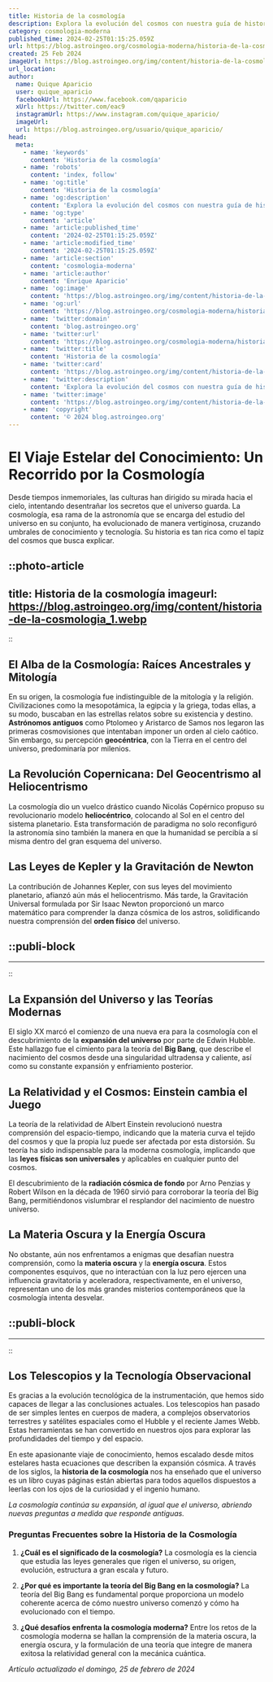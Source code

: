 ```yaml
---
title: Historia de la cosmología
description: Explora la evolución del cosmos con nuestra guía de historia de la cosmología; desde los mitos antiguos hasta la física moderna.
category: cosmologia-moderna
published_time: 2024-02-25T01:15:25.059Z
url: https://blog.astroingeo.org/cosmologia-moderna/historia-de-la-cosmologia
created: 25 Feb 2024
imageUrl: https://blog.astroingeo.org/img/content/historia-de-la-cosmologia_1.webp
url_location:
author:
  name: Quique Aparicio
  user: quique_aparicio
  facebookUrl: https://www.facebook.com/qaparicio
  xUrl: https://twitter.com/eac9
  instagramUrl: https://www.instagram.com/quique_aparicio/
  imageUrl: 
  url: https://blog.astroingeo.org/usuario/quique_aparicio/
head:
  meta:
    - name: 'keywords'
      content: 'Historia de la cosmología'
    - name: 'robots'
      content: 'index, follow'
    - name: 'og:title'
      content: 'Historia de la cosmología'
    - name: 'og:description'
      content: 'Explora la evolución del cosmos con nuestra guía de historia de la cosmología; desde los mitos antiguos hasta la física moderna.'
    - name: 'og:type'
      content: 'article'
    - name: 'article:published_time'
      content: '2024-02-25T01:15:25.059Z'
    - name: 'article:modified_time'
      content: '2024-02-25T01:15:25.059Z'
    - name: 'article:section'
      content: 'cosmologia-moderna'
    - name: 'article:author'
      content: 'Enrique Aparicio'
    - name: 'og:image'
      content: 'https://blog.astroingeo.org/img/content/historia-de-la-cosmologia_1.webp'
    - name: 'og:url'
      content: 'https://blog.astroingeo.org/cosmologia-moderna/historia-de-la-cosmologia'
    - name: 'twitter:domain'
      content: 'blog.astroingeo.org'
    - name: 'twitter:url'
      content: 'https://blog.astroingeo.org/cosmologia-moderna/historia-de-la-cosmologia'
    - name: 'twitter:title'
      content: 'Historia de la cosmología'
    - name: 'twitter:card'
      content: 'https://blog.astroingeo.org/img/content/historia-de-la-cosmologia_1.webp'
    - name: 'twitter:description'
      content: 'Explora la evolución del cosmos con nuestra guía de historia de la cosmología; desde los mitos antiguos hasta la física moderna.'
    - name: 'twitter:image'
      content: 'https://blog.astroingeo.org/img/content/historia-de-la-cosmologia_1.webp'
    - name: 'copyright'
      content: '© 2024 blog.astroingeo.org'
---
```

# El Viaje Estelar del Conocimiento: Un Recorrido por la Cosmología

Desde tiempos inmemoriales, las culturas han dirigido su mirada hacia el cielo, intentando desentrañar los secretos que el universo guarda. La cosmología, esa rama de la astronomía que se encarga del estudio del universo en su conjunto, ha evolucionado de manera vertiginosa, cruzando umbrales de conocimiento y tecnología. Su historia es tan rica como el tapiz del cosmos que busca explicar.


::photo-article
---
title: Historia de la cosmología
imageurl: https://blog.astroingeo.org/img/content/historia-de-la-cosmologia_1.webp
---
::


## El Alba de la Cosmología: Raíces Ancestrales y Mitología

En su origen, la cosmología fue indistinguible de la mitología y la religión. Civilizaciones como la mesopotámica, la egipcia y la griega, todas ellas, a su modo, buscaban en las estrellas relatos sobre su existencia y destino. **Astrónomos antiguos** como Ptolomeo y Aristarco de Samos nos legaron las primeras cosmovisiones que intentaban imponer un orden al cielo caótico. Sin embargo, su percepción **geocéntrica**, con la Tierra en el centro del universo, predominaría por milenios.

## La Revolución Copernicana: Del Geocentrismo al Heliocentrismo

La cosmología dio un vuelco drástico cuando Nicolás Copérnico propuso su revolucionario modelo **heliocéntrico**, colocando al Sol en el centro del sistema planetario. Esta transformación de paradigma no solo reconfiguró la astronomía sino también la manera en que la humanidad se percibía a sí misma dentro del gran esquema del universo.

## Las Leyes de Kepler y la Gravitación de Newton

La contribución de Johannes Kepler, con sus leyes del movimiento planetario, afianzó aún más el heliocentrismo. Más tarde, la Gravitación Universal formulada por Sir Isaac Newton proporcionó un marco matemático para comprender la danza cósmica de los astros, solidificando nuestra comprensión del **orden físico** del universo.


  ::publi-block
  ---
  ---
  ::
  
  
## La Expansión del Universo y las Teorías Modernas

El siglo XX marcó el comienzo de una nueva era para la cosmología con el descubrimiento de la **expansión del universo** por parte de Edwin Hubble. Este hallazgo fue el cimiento para la teoría del **Big Bang**, que describe el nacimiento del cosmos desde una singularidad ultradensa y caliente, así como su constante expansión y enfriamiento posterior.

## La Relatividad y el Cosmos: Einstein cambia el Juego

La teoría de la relatividad de Albert Einstein revolucionó nuestra comprensión del espacio-tiempo, indicando que la materia curva el tejido del cosmos y que la propia luz puede ser afectada por esta distorsión. Su teoría ha sido indispensable para la moderna cosmología, implicando que las **leyes físicas son universales** y aplicables en cualquier punto del cosmos.

El descubrimiento de la **radiación cósmica de fondo** por Arno Penzias y Robert Wilson en la década de 1960 sirvió para corroborar la teoría del Big Bang, permitiéndonos vislumbrar el resplandor del nacimiento de nuestro universo.

## La Materia Oscura y la Energía Oscura

No obstante, aún nos enfrentamos a enigmas que desafían nuestra comprensión, como la **materia oscura** y la **energía oscura**. Estos componentes esquivos, que no interactúan con la luz pero ejercen una influencia gravitatoria y aceleradora, respectivamente, en el universo, representan uno de los más grandes misterios contemporáneos que la cosmología intenta desvelar.


  ::publi-block
  ---
  ---
  ::
  
  
## Los Telescopios y la Tecnología Observacional

Es gracias a la evolución tecnológica de la instrumentación, que hemos sido capaces de llegar a las conclusiones actuales. Los telescopios han pasado de ser simples lentes en cuerpos de madera, a complejos observatorios terrestres y satélites espaciales como el Hubble y el reciente James Webb. Estas herramientas se han convertido en nuestros ojos para explorar las profundidades del tiempo y del espacio.

En este apasionante viaje de conocimiento, hemos escalado desde mitos estelares hasta ecuaciones que describen la expansión cósmica. A través de los siglos, la **historia de la cosmología** nos ha enseñado que el universo es un libro cuyas páginas están abiertas para todos aquellos dispuestos a leerlas con los ojos de la curiosidad y el ingenio humano.

*La cosmología continúa su expansión, al igual que el universo, abriendo nuevas preguntas a medida que responde antiguas.*

### Preguntas Frecuentes sobre la Historia de la Cosmología

1. **¿Cuál es el significado de la cosmología?**
   La cosmología es la ciencia que estudia las leyes generales que rigen el universo, su origen, evolución, estructura a gran escala y futuro.

2. **¿Por qué es importante la teoría del Big Bang en la cosmología?**
   La teoría del Big Bang es fundamental porque proporciona un modelo coherente acerca de cómo nuestro universo comenzó y cómo ha evolucionado con el tiempo.

3. **¿Qué desafíos enfrenta la cosmología moderna?**
   Entre los retos de la cosmología moderna se hallan la comprensión de la materia oscura, la energía oscura, y la formulación de una teoría que integre de manera exitosa la relatividad general con la mecánica cuántica.

_Artículo actualizado el domingo, 25 de febrero de 2024_